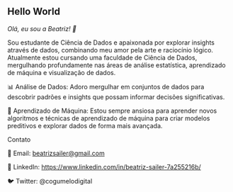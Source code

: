 ## Hello World

*Olá, eu sou a Beatriz! 👋*

Sou estudante de Ciência de Dados e apaixonada por explorar insights através de dados, combinando meu amor pela arte e raciocínio lógico. Atualmente estou cursando uma faculdade de Ciência de Dados, mergulhando profundamente nas áreas de análise estatística, aprendizado de máquina e visualização de dados.

📊 Análise de Dados: Adoro mergulhar em conjuntos de dados para descobrir padrões e insights que possam informar decisões significativas.

🤖 Aprendizado de Máquina: Estou sempre ansiosa para aprender novos algoritmos e técnicas de aprendizado de máquina para criar modelos preditivos e explorar dados de forma mais avançada.

Contato

📧 Email: beatrizsailer@gmail.com

💼 LinkedIn: https://www.linkedin.com/in/beatriz-sailer-7a255216b/

🐦 Twitter: @cogumelodigital
